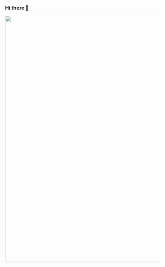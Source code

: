 ### Hi there 👋

<!--
**pinlunhuang/pinlunhuang** is a ✨ _special_ ✨ repository because its `README.md` (this file) appears on your GitHub profile.

Here are some ideas to get you started:

- 🔭 I’m currently working on ...
- 🌱 I’m currently learning ...
- 👯 I’m looking to collaborate on ...
- 🤔 I’m looking for help with ...
- 💬 Ask me about ...
- 📫 How to reach me: ...
- 😄 Pronouns: ...
- ⚡ Fun fact: ...
-->

<center>
<img width="800px" align="left" src="https://github-readme-stats.vercel.app/api?username=pinlunhuang&count_private=true&show_icons=true&theme=gradient%include_all_commits=true">
</center>
